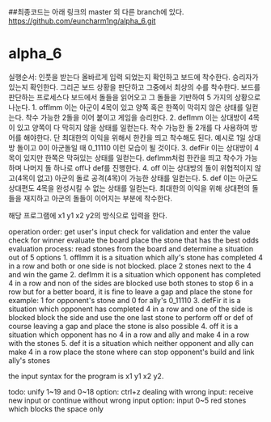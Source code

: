 ##최종코드는 아래 링크의 master 외 다른 branch에 있다.
https://github.com/euncharm1ng/alpha_6.git

# alpha_6

실행순서:
  인풋을 받는다
  올바르게 입력 되었는지 확인하고 보드에 착수한다.
  승리자가 있는지 확인한다.
  그리곤 보드 상황을 판단하고
  그중에서 최상의 수를 착수한다.
보드를 판단하는 프로세스다
  보드에서 돌들을 읽어오고 그 돌들을 기반하여 5 가지의 상황으로 나눈다.
    1. offImm
      이는 아군이 4목이 있고 양쪽 혹은 한쪽이 막히지 않은 상태를 일컫는다.
      착수 가능한 2돌을 이어 붙이고 게임을 승리한다.
    2. defImm
      이는 상대방이 4목이 있고 양쪽이 다 막히지 않을 상태를 일컫는다.
      착수 가능한 돌 2개를 다 사용하여 방어를 해야한다.
      단 최대한의 이익을 위해서 한칸을 띄고 착수해도 된다.
      예시로 1일 상대방 돌이고 0이 아군돌일 때 0_11110 이런 모습이 될 것이다.
    3. defFir
      이는 상대방이 4목이 있지만 한쪽은 막혀있는 상태를 일컫는다.
      defImm처럼 한칸을 띄고 착수가 가능하며 나머지 돌 하나로 off나 def를 진행한다.
    4. off
      이는 상대방의 돌이 위협적이지 않고(4목이 없고) 아군의 돌로 공격(4목)이 가능한 상태를 일컫는다.
    5. def
      이는 아군도 상대편도 4목을 완성시킬 수 없는 상태를 일컫는다.
      최대한의 이익을 위해 상대편의 돌들을 재지하고 아군의 돌들이 이어지는 부분에 착수한다.

해당 프로그램에 x1 y1 x2 y2의 방식으로 입력을 한다.

operation order:
  get user's input
  check for validation and enter the value
  check for winner
  evaluate the board
  place the stone that has the best odds
evaluation process:
  read stones from the board and determine a situation out of 5 options
    1. offImm
      it is a situation which ally's stone has completed 4 in a row
      and both or one side is not blocked.
      place 2 stones next to the 4 and win the game
    2. defImm
      it is a situation which opponent has completed 4 in a row and non of the sides are blocked
      use both stones to stop 6 in a row
      but for a better board, it is fine to leave a gap and place the stone
      for example: 1 for opponent's stone and 0 for ally's 0_11110
    3. defFir
      it is a situation which opponent has completed 4 in a row and one of the side is blocked
      block the side and use the one last stone to perform off or def
      of course leaving a gap and place the stone is also possible
    4. off
      it is a situation which opponent has no 4 in a row and ally and make 4 in a row with the stones
    5. def
      it is a situation which neither opponent and ally can make 4 in a row
      place the stone where can stop opponent's build and link ally's stones

the input syntax for the program is x1 y1 x2 y2.

todo:
  unify 1~19 and 0~18
  option: ctrl+z
  dealing with wrong input: receive new input or continue without wrong input
  option: input 0~5 red stones which blocks the space only
